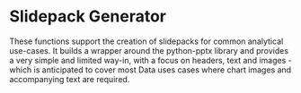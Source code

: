 # Slidepack Generator
These functions support the creation of slidepacks for common analytical use-cases. It builds a wrapper around the python-pptx library and provides a very simple and limited way-in, with a focus on headers, text and images - which is anticipated to cover most Data uses cases where chart images and accompanying text are required.

